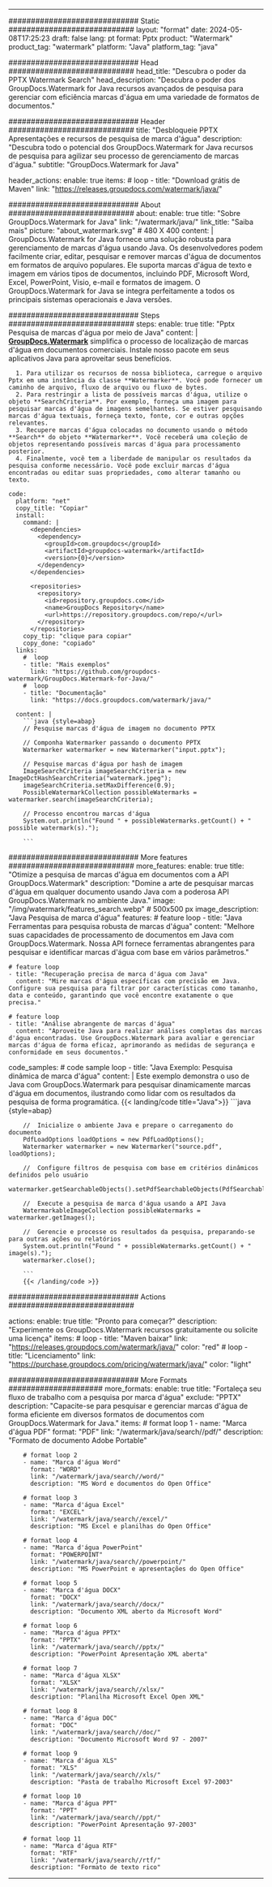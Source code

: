 
---
############################# Static ############################
layout: "format"
date:  2024-05-08T17:25:23
draft: false
lang: pt
format: Pptx
product: "Watermark"
product_tag: "watermark"
platform: "Java"
platform_tag: "java"

############################# Head ############################
head_title: "Descubra o poder da PPTX Watermark Search"
head_description: "Descubra o poder dos GroupDocs.Watermark for Java recursos avançados de pesquisa para gerenciar com eficiência marcas d'água em uma variedade de formatos de documentos."

############################# Header ############################
title: "Desbloqueie PPTX Apresentações e recursos de pesquisa de marca d'água" 
description: "Descubra todo o potencial dos GroupDocs.Watermark for Java recursos de pesquisa para agilizar seu processo de gerenciamento de marcas d'água."
subtitle: "GroupDocs.Watermark for Java" 

header_actions:
  enable: true
  items:
    #  loop
    - title: "Download grátis de Maven"
      link: "https://releases.groupdocs.com/watermark/java/"
      
############################# About ############################
about:
    enable: true
    title: "Sobre GroupDocs.Watermark for Java"
    link: "/watermark/java/"
    link_title: "Saiba mais"
    picture: "about_watermark.svg" # 480 X 400
    content: |
       GroupDocs.Watermark for Java fornece uma solução robusta para gerenciamento de marcas d'água usando Java. Os desenvolvedores podem facilmente criar, editar, pesquisar e remover marcas d'água de documentos em formatos de arquivo populares. Ele suporta marcas d'água de texto e imagem em vários tipos de documentos, incluindo PDF, Microsoft Word, Excel, PowerPoint, Visio, e-mail e formatos de imagem. O GroupDocs.Watermark for Java se integra perfeitamente a todos os principais sistemas operacionais e Java versões.

############################# Steps ############################
steps:
    enable: true
    title: "Pptx Pesquisa de marcas d'água por meio de Java"
    content: |
      **[GroupDocs.Watermark](https://products.groupdocs.com/watermark/java/)** simplifica o processo de localização de marcas d'água em documentos comerciais. Instale nosso pacote em seus aplicativos Java para aproveitar seus benefícios.
      
      1. Para utilizar os recursos de nossa biblioteca, carregue o arquivo Pptx em uma instância da classe **Watermarker**. Você pode fornecer um caminho de arquivo, fluxo de arquivo ou fluxo de bytes.
      2. Para restringir a lista de possíveis marcas d'água, utilize o objeto **SearchCriteria**. Por exemplo, forneça uma imagem para pesquisar marcas d'água de imagens semelhantes. Se estiver pesquisando marcas d'água textuais, forneça texto, fonte, cor e outras opções relevantes.
      3. Recupere marcas d'água colocadas no documento usando o método **Search** do objeto **Watermarker**. Você receberá uma coleção de objetos representando possíveis marcas d'água para processamento posterior.
      4. Finalmente, você tem a liberdade de manipular os resultados da pesquisa conforme necessário. Você pode excluir marcas d'água encontradas ou editar suas propriedades, como alterar tamanho ou texto.
   
    code:
      platform: "net"
      copy_title: "Copiar"
      install:
        command: |
          <dependencies>
            <dependency>
              <groupId>com.groupdocs</groupId>
              <artifactId>groupdocs-watermark</artifactId>
              <version>{0}</version>
            </dependency>
          </dependencies>

          <repositories>
            <repository>
              <id>repository.groupdocs.com</id>
              <name>GroupDocs Repository</name>
              <url>https://repository.groupdocs.com/repo/</url>
            </repository>
          </repositories>
        copy_tip: "clique para copiar"
        copy_done: "copiado"
      links:
        #  loop
        - title: "Mais exemplos"
          link: "https://github.com/groupdocs-watermark/GroupDocs.Watermark-for-Java/"
        #  loop
        - title: "Documentação"
          link: "https://docs.groupdocs.com/watermark/java/"
          
      content: |
        ```java {style=abap}
        // Pesquise marcas d'água de imagem no documento PPTX

        // Componha Watermarker passando o documento PPTX
        Watermarker watermarker = new Watermarker("input.pptx");
        
        // Pesquise marcas d'água por hash de imagem
        ImageSearchCriteria imageSearchCriteria = new ImageDctHashSearchCriteria("watermark.jpeg");
        imageSearchCriteria.setMaxDifference(0.9);
        PossibleWatermarkCollection possibleWatermarks = watermarker.search(imageSearchCriteria);

        // Processo encontrou marcas d'água
        System.out.println("Found " + possibleWatermarks.getCount() + " possible watermark(s).");
        
        ```          
        
############################# More features ############################
more_features:
  enable: true
  title: "Otimize a pesquisa de marcas d'água em documentos com a API GroupDocs.Watermark"
  description: "Domine a arte de pesquisar marcas d'água em qualquer documento usando Java com a poderosa API GroupDocs.Watermark no ambiente Java."
  image: "/img/watermark/features_search.webp" # 500x500 px
  image_description: "Java Pesquisa de marca d'água"
  features:
    # feature loop
    - title: "Java Ferramentas para pesquisa robusta de marcas d'água"
      content: "Melhore suas capacidades de processamento de documentos em Java com GroupDocs.Watermark. Nossa API fornece ferramentas abrangentes para pesquisar e identificar marcas d'água com base em vários parâmetros."

    # feature loop
    - title: "Recuperação precisa de marca d'água com Java"
      content: "Mire marcas d'água específicas com precisão em Java. Configure sua pesquisa para filtrar por características como tamanho, data e conteúdo, garantindo que você encontre exatamente o que precisa."

    # feature loop
    - title: "Análise abrangente de marcas d'água"
      content: "Aproveite Java para realizar análises completas das marcas d'água encontradas. Use GroupDocs.Watermark para avaliar e gerenciar marcas d'água de forma eficaz, aprimorando as medidas de segurança e conformidade em seus documentos."
      
  code_samples:
    # code sample loop
    - title: "Java Exemplo: Pesquisa dinâmica de marca d'água"
      content: |
        Este exemplo demonstra o uso de Java com GroupDocs.Watermark para pesquisar dinamicamente marcas d'água em documentos, ilustrando como lidar com os resultados da pesquisa de forma programática.
        {{< landing/code title="Java">}}
        ```java {style=abap}
        
        //  Inicialize o ambiente Java e prepare o carregamento do documento
        PdfLoadOptions loadOptions = new PdfLoadOptions();
        Watermarker watermarker = new Watermarker("source.pdf", loadOptions);

        //  Configure filtros de pesquisa com base em critérios dinâmicos definidos pelo usuário
        watermarker.getSearchableObjects().setPdfSearchableObjects(PdfSearchableObjects.AttachedImages);

        //  Execute a pesquisa de marca d'água usando a API Java
        WatermarkableImageCollection possibleWatermarks = watermarker.getImages();

        //  Gerencie e processe os resultados da pesquisa, preparando-se para outras ações ou relatórios
        System.out.println("Found " + possibleWatermarks.getCount() + " image(s).");
        watermarker.close();

        ```
        {{< /landing/code >}}


############################# Actions ############################

actions:
  enable: true
  title: "Pronto para começar?"
  description: "Experimente os GroupDocs.Watermark recursos gratuitamente ou solicite uma licença"
  items:
    #  loop
    - title: "Maven baixar"
      link: "https://releases.groupdocs.com/watermark/java/"
      color: "red"
        #  loop
    - title: "Licenciamento"
      link: "https://purchase.groupdocs.com/pricing/watermark/java/"
      color: "light"


############################# More Formats #####################
more_formats:
    enable: true
    title: "Fortaleça seu fluxo de trabalho com a pesquisa por marca d'água"
    exclude: "PPTX"
    description: "Capacite-se para pesquisar e gerenciar marcas d'água de forma eficiente em diversos formatos de documentos com GroupDocs.Watermark for Java."
    items: 
        # format loop 1
        - name: "Marca d'água PDF"
          format: "PDF"
          link: "/watermark/java/search//pdf/"
          description: "Formato de documento Adobe Portable"

        # format loop 2
        - name: "Marca d'água Word"
          format: "WORD"
          link: "/watermark/java/search//word/"
          description: "MS Word e documentos do Open Office"
          
        # format loop 3
        - name: "Marca d'água Excel"
          format: "EXCEL"
          link: "/watermark/java/search//excel/"
          description: "MS Excel e planilhas do Open Office"

        # format loop 4
        - name: "Marca d'água PowerPoint"
          format: "POWERPOINT"
          link: "/watermark/java/search//powerpoint/"
          description: "MS PowerPoint e apresentações do Open Office"

        # format loop 5
        - name: "Marca d'água DOCX"
          format: "DOCX"
          link: "/watermark/java/search//docx/"
          description: "Documento XML aberto da Microsoft Word"
          
        # format loop 6
        - name: "Marca d'água PPTX"
          format: "PPTX"
          link: "/watermark/java/search//pptx/"
          description: "PowerPoint Apresentação XML aberta"
          
        # format loop 7
        - name: "Marca d'água XLSX"
          format: "XLSX"
          link: "/watermark/java/search//xlsx/"
          description: "Planilha Microsoft Excel Open XML"

        # format loop 8
        - name: "Marca d'água DOC"
          format: "DOC"
          link: "/watermark/java/search//doc/"
          description: "Documento Microsoft Word 97 - 2007"

        # format loop 9
        - name: "Marca d'água XLS"
          format: "XLS"
          link: "/watermark/java/search//xls/"
          description: "Pasta de trabalho Microsoft Excel 97-2003"

        # format loop 10
        - name: "Marca d'água PPT"
          format: "PPT"
          link: "/watermark/java/search//ppt/"
          description: "PowerPoint Apresentação 97-2003"

        # format loop 11
        - name: "Marca d'água RTF"
          format: "RTF"
          link: "/watermark/java/search//rtf/"
          description: "Formato de texto rico"

---